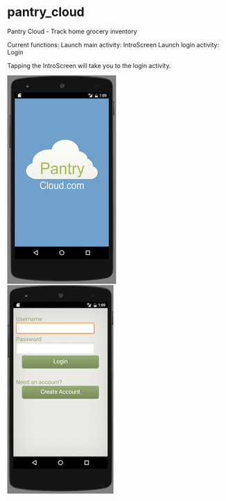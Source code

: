 # pantry_cloud
Pantry Cloud - Track home grocery inventory

Current functions: 
Launch main activity: IntroScreen
Launch login activity: Login

Tapping the IntroScreen will take you to the login activity.

![](/git-assets/intro_activity.png)
<br>
![](/git-assets/login_activity.png)
